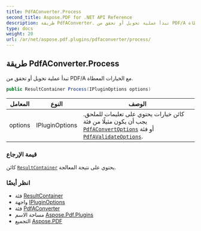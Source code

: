```yaml
---
title: PdfAConverter.Process
second_title: Aspose.PDF for .NET API Reference
description: طريقة PdfAConverter. تبدأ عملية تحويل أو تحقق من PDF/A مع الخيارات المعطاة
type: docs
weight: 20
url: /ar/net/aspose.pdf.plugins/pdfaconverter/process/
---
```

## طريقة PdfAConverter.Process

تبدأ عملية تحويل أو تحقق من PDF/A مع الخيارات المعطاة.

```csharp
public ResultContainer Process(IPluginOptions options)
```

| المعامل | النوع | الوصف |
| --- | --- | --- |
| options | IPluginOptions | كائن خيارات يحتوي على تعليمات للملحق. يجب أن يكون مثيلًا من فئة [`PdfAConvertOptions`](../../pdfaconvertoptions/) أو فئة [`PdfAValidateOptions`](../../pdfavalidateoptions/). |

### قيمة الإرجاع

كائن [`ResultContainer`](../../resultcontainer/) يحتوي على نتيجة المعالجة.

### انظر أيضًا

* فئة [ResultContainer](../../resultcontainer/)
* واجهة [IPluginOptions](../../ipluginoptions/)
* فئة [PdfAConverter](../)
* مساحة الاسم [Aspose.Pdf.Plugins](../../../aspose.pdf.plugins/)
* التجميع [Aspose.PDF](../../../)